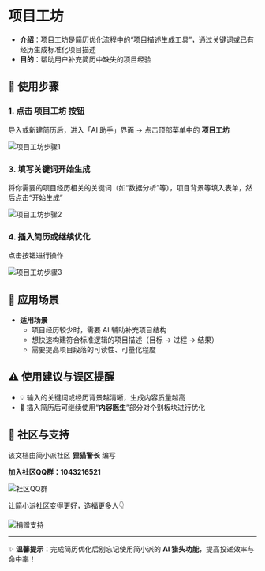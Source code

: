 # 项目工坊

- **介绍**：项目工坊是简历优化流程中的“项目描述生成工具”，通过关键词或已有经历生成标准化项目描述
- **目的**：帮助用户补充简历中缺失的项目经验

## 🚀 使用步骤

### 1. 点击 **项目工坊** 按钮  
导入或新建简历后，进入「AI 助手」界面 → 点击顶部菜单中的 **项目工坊**

![项目工坊步骤1](\img\optimize-resume-step\project-workshop-step1.jpg)


### 3. 填写关键词开始生成  
将你需要的项目经历相关的关键词（如“数据分析”等），项目背景等填入表单，然后点击“开始生成”

![项目工坊步骤2](\img\optimize-resume-step\project-workshop-step2.jpg)

### 4. 插入简历或继续优化  
点击按钮进行操作

![项目工坊步骤3](\img\optimize-resume-step\project-workshop-step3.jpg)

## 🎯 应用场景

- **适用场景**  
  - 项目经历较少时，需要 AI 辅助补充项目结构  
  - 想快速构建符合标准逻辑的项目描述（目标 → 过程 → 结果）  
  - 需要提高项目段落的可读性、可量化程度

## ⚠️ 使用建议与误区提醒

- 💡 输入的关键词或经历背景越清晰，生成内容质量越高  
- 🔄 插入简历后可继续使用“**内容医生**”部分对个别板块进行优化

## 🤝 社区与支持

该文档由简小派社区 **狸猫警长** 编写 

**加入社区QQ群：1043216521**

![社区QQ群](/img/qq.jpg)

让简小派社区变得更好，造福更多人👇

![捐赠支持](/img/juanzeng.jpg)

---

✨ **温馨提示**：完成简历优化后别忘记使用简小派的 **AI 猎头功能**，提高投递效率与命中率！
